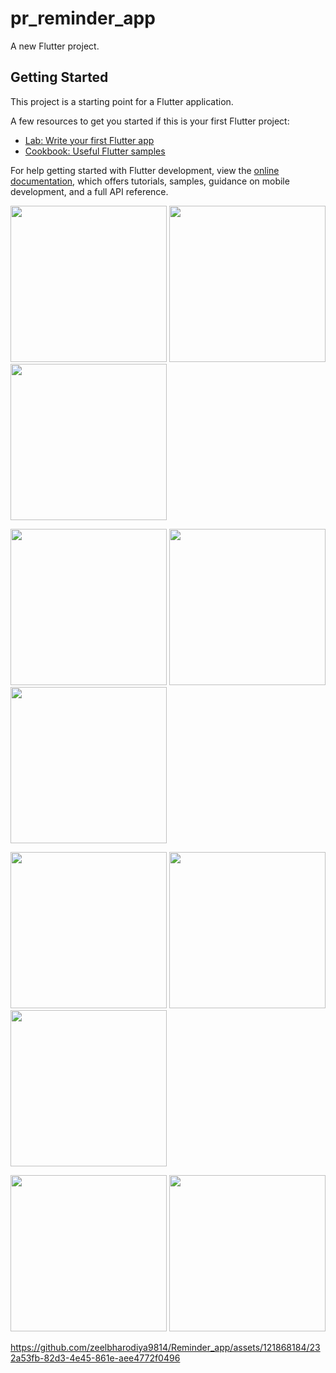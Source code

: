 # pr_reminder_app

A new Flutter project.

## Getting Started

This project is a starting point for a Flutter application.

A few resources to get you started if this is your first Flutter project:

- [Lab: Write your first Flutter app](https://docs.flutter.dev/get-started/codelab)
- [Cookbook: Useful Flutter samples](https://docs.flutter.dev/cookbook)

For help getting started with Flutter development, view the
[online documentation](https://docs.flutter.dev/), which offers tutorials,
samples, guidance on mobile development, and a full API reference.




<img src="https://github.com/zeelbharodiya9814/Reminder_app/assets/121868184/e1d44553-791f-4ed7-92dc-9728de2b68d4" width="250px">      <img src="https://github.com/zeelbharodiya9814/Reminder_app/assets/121868184/de32664c-bbc1-4523-b156-fc6fa0f9a6ae" width="250px">      <img src="https://github.com/zeelbharodiya9814/Reminder_app/assets/121868184/0fae6145-1b26-4394-8975-4dbe1fd5df88" width="250px">



<img src="https://github.com/zeelbharodiya9814/Reminder_app/assets/121868184/40a954e1-046a-427c-91aa-129b2aca8b81" width="250px">       <img src="https://github.com/zeelbharodiya9814/Reminder_app/assets/121868184/bfecd1ed-423b-4775-8f7d-d8673739b741" width="250px">       <img src="https://github.com/zeelbharodiya9814/Reminder_app/assets/121868184/ed07dfd4-c37b-4c7c-bd34-28f30c459470" width="250px">


<img src="https://github.com/zeelbharodiya9814/Reminder_app/assets/121868184/2961293d-4e29-44e2-a6d3-ec81a0d74140" width="250px">       <img src="https://github.com/zeelbharodiya9814/Reminder_app/assets/121868184/389028b7-2f24-4e9f-9b09-6ebd9c19dfff" width="250px">       <img src="https://github.com/zeelbharodiya9814/Reminder_app/assets/121868184/4979c095-0cc3-46b8-92b1-fb2a606ad84b" width="250px">


<img src="https://github.com/zeelbharodiya9814/Reminder_app/assets/121868184/f76e099d-1373-4598-9ef7-a97482b29f35" width="250px">       <img src="https://github.com/zeelbharodiya9814/Reminder_app/assets/121868184/6f8424ad-7d55-423b-ba8e-79466a455b14" width="250px">




https://github.com/zeelbharodiya9814/Reminder_app/assets/121868184/232a53fb-82d3-4e45-861e-aee4772f0496


